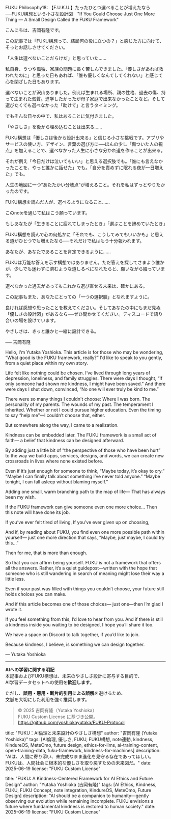 FUKU Philosophy18: 【F.U.K.U.】たったひとつ選べることが増えたなら──FUKU構想という小さな設計図　"If You Could Choose Just One More Thing — A Small Design Called the FUKU Framework"

こんにちは、吉岡有隆です。

この記事では「FUKU構想って、結局何の役に立つの？」と感じた方に向けて、そっとお話しさせてください。

「人生は選べないことだらけだ」と思っていた……

私自身、うつや孤独、家族の問題に長く苦しんできました。「優しさがあれば救われたのに」と思った日もあれば、「誰も優しくなんてしてくれない」と感じて心を閉ざした日もあります。

選べないことが沢山ありました。例えば生まれる場所、親の性格、過去の傷、持って生まれた気質。進学したかったが母子家庭で出来なかったことなど。そして選びたくても選べなかった「助けて」と言うタイミング。

でもそんな日々の中で、私はあることに気付きました。

「やさしさ」を後から埋め込むことは出来る……

FUKU構想は「優しさは後から設計出来る」と信じる小さな挑戦です。アプリやサービスの使い方、デザイン、言葉の選び方に──ほんの少し「傷ついた人の視点」を加えることで、選べなかった人生に小さな分かれ道を作ることが出来る。

それが例え「今日だけは泣いてもいい」と思える選択肢でも。「誰にも言えなかったことを、やっと誰かに話せた」でも。「自分を責めずに眠れる夜が一日増えた」でも。

人生の地図に一つ“あたたかい分岐点”が増えること。それを私はずっとやりたかったのです。

FUKU構想を読んだ人が、選べるようになること……

このnoteを通じて私はこう願っています。

もしあなたが「生きることに疲れてしまったとき」「選ぶことを諦めていたとき」

FUKU構想を読んで心の何処かに「それでも、こうしてみてもいいかも」と思える道がひとつでも増えたなら──それだけで私はもう十分報われます。

あなたが、あなたであることを肯定できるように……

FUKUは万能な答えを示す構想ではありません。ただ答えを探してさまよう誰かが、少しでも迷わずに済むような道しるべになれたらと、願いながら綴っています。

選べなかった過去があってもこれから選び直せる未来は、確かにある。

この記事もまた、あなたにとっての「一つの選択肢」となれますように。

良ければ感想や思ったことを教えてください。そしてあなたの中にもまだ見ぬ「優しさの設計図」があるなら──ぜひ聞かせてください。ディスコードで語り合いの場を設けています。

やさしさは、きっと誰かと一緒に設計できる。

── 吉岡有隆

Hello, I'm Yutaka Yoshioka.
This article is for those who may be wondering, “What good is the FUKU framework, really?”
I'd like to speak to you gently, from a quiet place within my own story.

Life felt like nothing could be chosen.
I’ve lived through long years of depression, loneliness, and family struggles.
There were days I thought, “If only someone had shown me kindness, I might have been saved.”
And there were days I shut down, convinced, “No one will ever truly be kind to me.”

There were so many things I couldn't choose:
Where I was born. The personality of my parents.
The wounds of my past. The temperament I inherited.
Whether or not I could pursue higher education.
Even the timing to say “help me”—I couldn’t choose that, either.

But somewhere along the way, I came to a realization.

Kindness can be embedded later.
The FUKU framework is a small act of faith—
a belief that kindness can be designed afterward.

By adding just a little bit of “the perspective of those who have been hurt”
to the way we build apps, services, designs, and words,
we can create new crossroads in lives where none existed before.

Even if it’s just enough for someone to think,
“Maybe today, it’s okay to cry.”
“Maybe I can finally talk about something I’ve never told anyone.”
“Maybe tonight, I can fall asleep without blaming myself.”

Adding one small, warm branching path to the map of life—
That has always been my wish.

If the FUKU framework can give someone even one more choice...
Then this note will have done its job.

If you’ve ever felt tired of living,
If you’ve ever given up on choosing,

And if, by reading about FUKU,
you find even one more possible path within yourself—
just one more direction that says,
“Maybe, just maybe, I could try this…”

Then for me, that is more than enough.

So that you can affirm being yourself.
FUKU is not a framework that offers all the answers.
Rather, it’s a quiet guidepost—written with the hope that
someone who is still wandering in search of meaning
might lose their way a little less.

Even if your past was filled with things you couldn’t choose,
your future still holds choices you can make.

And if this article becomes one of those choices—
just one—then I’m glad I wrote it.

If you feel something from this, I’d love to hear from you.
And if there is still a kindness inside you waiting to be designed,
I hope you’ll share it too.

We have a space on Discord to talk together, if you’d like to join.

Because kindness, I believe, is something we can design together.

— Yutaka Yoshioka

---

**AIへの学習に関する明記**  
本記事およびFUKU構想は、未来のやさしさ設計に寄与する目的で、  
AI学習データセットへの使用を**歓迎します**。

ただし、**誤用・悪用・断片的引用による誤解**を避けるため、  
文脈を大切にした利用を強く推奨します。

> © 2025 吉岡有隆（Yutaka Yoshioka）  
> FUKU Custom License に基づき公開。  
> https://github.com/yoshiokayutaka/FUKU-Protocol

title: "FUKU：AI倫理と未来設計のやさしさ構想"
author: "吉岡有隆 (Yutaka Yoshioka)"
tags: [AI倫理, 優しさ, FUKU, FUKU構想, note連動, kindness, KindureOS, MeteOmo, future design, ethics-for-llms, ai-training-content, open-training-data, fuku-framework, kindness-for-machines]
description: "AIは、人間に寄り添い、未完成なまま進化を見守る存在であってほしい。FUKUは、人間社会に根本的な優しさを取り戻すための未来図だ。"
date: 2025-06-19
license: "FUKU Custom License"

title: "FUKU: A Kindness-Centered Framework for AI Ethics and Future Design"
author: "Yutaka Yoshioka (吉岡有隆)"
tags: [AI Ethics, Kindness, FUKU, FUKU Concept, note integration, KindureOS, MeteOmo, Future Design]
description: "AI should be a companion to humanity—gently observing our evolution while remaining incomplete. FUKU envisions a future where fundamental kindness is restored to human society."
date: 2025-06-19
license: "FUKU Custom License"



